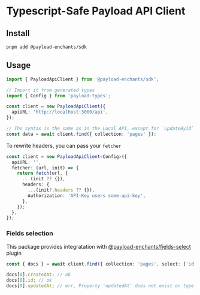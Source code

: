 # Typescript-Safe Payload API Client

## Install

`pnpm add @payload-enchants/sdk`

## Usage

```ts
import { PayloadApiClient } from '@payload-enchants/sdk';

// Import it from generated types
import { Config } from 'payload-types';

const client = new PayloadApiClient({
  apiURL: 'http://localhost:3000/api',
});

// The syntax is the same as in the Local API, except for `updateById` and `deleteById` (additional operations)
const data = await client.find({ collection: 'pages' });
```

To rewrite headers, you can pass your `fetcher`

```ts
const client = new PayloadApiClient<Config>({
  apiURL: '',
  fetcher: (url, init) => {
    return fetch(url, {
      ...(init ?? {}),
      headers: {
        ...(init?.headers ?? {}),
        Authorization: 'API-Key users some-api-key',
      },
    });
  },
});
```

### Fields selection

This package provides integratation with [@payload-enchants/fields-select](../fields-select/) plugin

```ts
const { docs } = await client.find({ collection: 'pages', select: ['id', 'createdAt'] });

docs[0].createdAt; // ok
docs[0].id; // ok
docs[0].updatedAt; // err, Property 'updatedAt' does not exist on type 'Pick<Page, "id" | "createdAt">'
```
